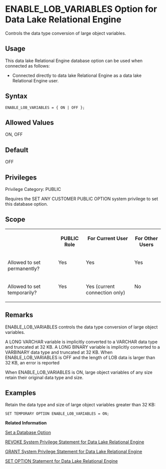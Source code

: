 <!-- loioa601530984f21015b564e47a01f5fe91 -->

# ENABLE\_LOB\_VARIABLES Option for Data Lake Relational Engine

Controls the data type conversion of large object variables.



<a name="loioa601530984f21015b564e47a01f5fe91__section_ipl_jgr_znb"/>

## Usage

This data lake Relational Engine database option can be used when connected as follows:

-   Connected directly to data lake Relational Engine as a data lake Relational Engine user.



<a name="loioa601530984f21015b564e47a01f5fe91__section_sky_yzh_3rb"/>

## Syntax

```
ENABLE_LOB_VARIABLES = { ON | OFF };
```



<a name="loioa601530984f21015b564e47a01f5fe91__iq_iquda_141"/>

## Allowed Values

ON, OFF



<a name="loioa601530984f21015b564e47a01f5fe91__iq_iquda_142"/>

## Default

OFF



<a name="loioa601530984f21015b564e47a01f5fe91__section_k3c_gxb_3qb"/>

## Privileges

Privilege Category: PUBLIC

Requires the SET ANY CUSTOMER PUBLIC OPTION system privilege to set this database option.



<a name="loioa601530984f21015b564e47a01f5fe91__iq_iquda_143"/>

## Scope


<table>
<tr>
<th valign="top">

 

</th>
<th valign="top">

PUBLIC Role

</th>
<th valign="top">

For Current User

</th>
<th valign="top">

For Other Users

</th>
</tr>
<tr>
<td valign="top">

Allowed to set permanently?

</td>
<td valign="top">

Yes

</td>
<td valign="top">

Yes

</td>
<td valign="top">

Yes

</td>
</tr>
<tr>
<td valign="top">

Allowed to set temporarily?

</td>
<td valign="top">

Yes

</td>
<td valign="top">

Yes \(current connection only\)

</td>
<td valign="top">

No

</td>
</tr>
</table>



<a name="loioa601530984f21015b564e47a01f5fe91__iq_iquda_144"/>

## Remarks

ENABLE\_LOB\_VARIABLES controls the data type conversion of large object variables.

A LONG VARCHAR variable is implicitly converted to a VARCHAR data type and truncated at 32 KB. A LONG BINARY variable is implicitly converted to a VARBINARY data type and truncated at 32 KB. When ENABLE\_LOB\_VARIABLES is OFF and the length of LOB data is larger than 32 KB, an error is reported

When ENABLE\_LOB\_VARIABLES is ON, large object variables of any size retain their original data type and size.



<a name="loioa601530984f21015b564e47a01f5fe91__iq_iquda_145"/>

## Examples

Retain the data type and size of large object variables greater than 32 KB:

```
SET TEMPORARY OPTION ENABLE_LOB_VARIABLES = ON;
```

**Related Information**  


[Set a Database Option](set-a-database-option-0dcb893.md "You set options with the SET OPTION statement.")

[REVOKE System Privilege Statement for Data Lake Relational Engine](../080-sql-statements/revoke-system-privilege-statement-for-data-lake-relational-engine-a3eadda.md "Removes specific system privileges from specific users and the right to administer the privilege.")

[GRANT System Privilege Statement for Data Lake Relational Engine](../080-sql-statements/grant-system-privilege-statement-for-data-lake-relational-engine-a3dfcb0.md "Grants specific system privileges to users or roles, with or without administrative rights.")

[SET OPTION Statement for Data Lake Relational Engine](../080-sql-statements/set-option-statement-for-data-lake-relational-engine-a625da7.md "Changes options that affect the behavior of the database and its compatibility with Transact-SQL. Setting the value of an option can change the behavior for all users or an individual user, in either a temporary or permanent scope.")

